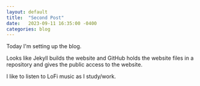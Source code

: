 ```yaml
---
layout: default
title:  "Second Post"
date:   2023-09-11 16:35:00 -0400
categories: blog
---
```

Today I'm setting up the blog.

Looks like Jekyll builds the website and
GitHub holds the website files in a repository and gives the public access
to the website.

I like to listen to LoFi music as I study/work.